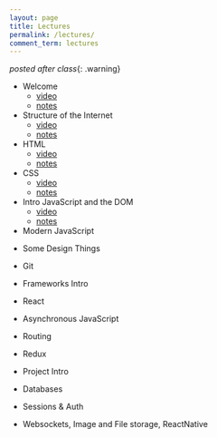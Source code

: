 ```yaml
---
layout: page
title: Lectures
permalink: /lectures/
comment_term: lectures
---
```


*posted after class*{: .warning}

* Welcome
  * [video](https://dartmouth.hosted.panopto.com/Panopto/Pages/Viewer.aspx?id=b5636c10-8712-4826-8a76-acfa016e4ff6)
  * [notes](00_welcome/)
* Structure of the Internet
  * [video](https://dartmouth.hosted.panopto.com/Panopto/Pages/Viewer.aspx?id=9354679d-b18c-419e-9c22-acfe000c7ff3)
  * [notes](01_interwebs/)
* HTML
  * [video](https://dartmouth.hosted.panopto.com/Panopto/Pages/Viewer.aspx?id=87374a71-d945-4c80-89a2-acfc01767237)
  * [notes](02_html/)
* CSS
  * [video](https://dartmouth.hosted.panopto.com/Panopto/Pages/Viewer.aspx?id=6fdc0ae8-ac00-4d9a-8898-acff010033e8)
  * [notes](03_css/)
* Intro JavaScript and the DOM
  * [video](https://dartmouth.hosted.panopto.com/Panopto/Pages/Viewer.aspx?id=480d3114-eec6-4eaf-be65-ad02000323f3)
  * [notes](04_js1)
* Modern JavaScript
<!-- * [JS P2](05_js2) -->
* Some Design Things
<!-- * [Some Design Things](03_design/) -->
* Git
<!-- * [Git](02_git/) -->
* Frameworks Intro
<!-- * [Frameworks Intro](06_react1) -->
* React
<!-- * [React](07_react2) -->
<!-- * HUH 4/22 Project Intro -->
<!-- * HUH [4/24 Projects](07_project_intro) -->
* Asynchronous JavaScript
<!-- * [Asynch JS](08_asynch_js) -->
* Routing
<!-- * [Routing](09_routing) -->
* Redux
<!-- * [Redux](10_redux) -->
* Project Intro
<!-- * [Projects Intro](../assignments/project/#1) -->
<!-- * Teams -->
<!-- * 5/05 Teams -->
<!-- * [5/05 Teams](12_teams-intro) -->
* Databases
<!-- * [Databases](12_intro_to_databases) -->
<!-- * 5/5 Pitches -->
<!-- * [5/5 Pitches](11_pitches) -->
* Sessions & Auth
<!-- * [Sessions & Auth](13_sessions_auth) -->
<!-- * [5/7 Teams](13_teams) -->
* Websockets, Image and File storage, ReactNative
<!-- * [Websockets, Image and File storage, ReactNative](15_ec_shorts) -->
<!-- * 5/14 In Class TeamWork Time -->
<!-- * 5/19 In Class TeamWork Time -->
<!-- * 5/19 In Class TeamWork Time -->
<!-- * 5/21 Mockup Sharing -->
<!-- * 5/26 In Class TeamWork Time -->
<!-- * 5/28 In Class TeamWork Time -->
<!-- * 6/02 Wrapup -->
<!-- * [6/02 Wrapup](16_wrapup) -->
<!-- * 6/09 TBD Final Demo Session -->
